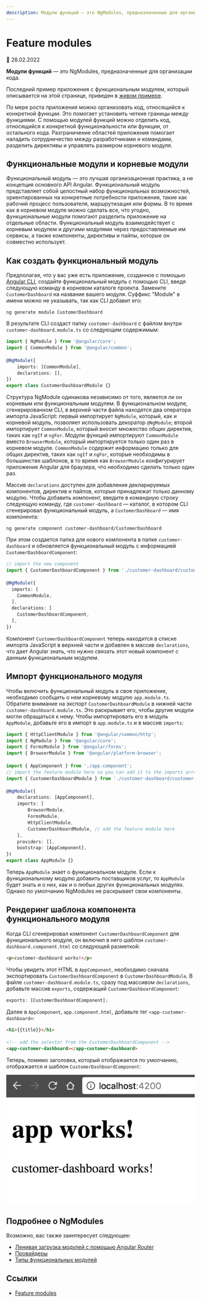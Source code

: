 ```yaml
---
description: Модули функций — это NgModules, предназначенные для организации кода
---
```


# Feature modules

:date: 28.02.2022

**Модули функций** — это NgModules, предназначенные для организации кода.

Последний пример приложения с функциональным модулем, который описывается на этой странице, приведен в [живом примере](https://angular.io/generated/live-examples/feature-modules/stackblitz.html).

По мере роста приложения можно организовать код, относящийся к конкретной функции. Это помогает установить четкие границы между функциями. С помощью модулей функций можно отделить код, относящийся к конкретной функциональности или функции, от остального кода. Разграничение областей приложения помогает наладить сотрудничество между разработчиками и командами, разделить директивы и управлять размером корневого модуля.

## Функциональные модули и корневые модули

Функциональный модуль — это лучшая организационная практика, а не концепция основного API Angular. Функциональный модуль представляет собой целостный набор функциональных возможностей, ориентированных на конкретные потребности приложения, такие как рабочий процесс пользователя, маршрутизация или формы. В то время как в корневом модуле можно сделать все, что угодно, функциональные модули помогают разделить приложение на отдельные области. Функциональный модуль взаимодействует с корневым модулем и другими модулями через предоставляемые им сервисы, а также компоненты, директивы и пайпы, которые он совместно использует.

## Как создать функциональный модуль

Предполагая, что у вас уже есть приложение, созданное с помощью [Angular CLI](https://angular.io/cli), создайте функциональный модуль с помощью CLI, введя следующую команду в корневом каталоге проекта. Замените `CustomerDashboard` на название вашего модуля. Суффикс "Module" в имени можно не указывать, так как CLI добавит его:

```shell
ng generate module CustomerDashboard
```

В результате CLI создаст папку `customer-dashboard` с файлом внутри `customer-dashboard.module.ts` со следующим содержимым:

```ts
import { NgModule } from '@angular/core';
import { CommonModule } from '@angular/common';

@NgModule({
    imports: [CommonModule],
    declarations: [],
})
export class CustomerDashboardModule {}
```

Структура NgModule одинакова независимо от того, является ли он корневым или функциональным модулем. В функциональном модуле, сгенерированном CLI, в верхней части файла находятся два оператора импорта JavaScript: первый импортирует `NgModule`, который, как и корневой модуль, позволяет использовать декоратор `@NgModule`; второй импортирует `CommonModule`, который вносит множество общих директив, таких как `ngIf` и `ngFor`. Модули функций импортируют `CommonModule` вместо `BrowserModule`, который импортируется только один раз в корневом модуле. `CommonModule` содержит информацию только для общих директив, таких как `ngIf` и `ngFor`, которые необходимы в большинстве шаблонов, в то время как `BrowserModule` конфигурирует приложение Angular для браузера, что необходимо сделать только один раз.

Массив `declarations` доступен для добавления декларируемых компонентов, директив и пайпов, которые принадлежат только данному модулю. Чтобы добавить компонент, введите в командную строку следующую команду, где `customer-dashboard` — каталог, в котором CLI сгенерировал функциональный модуль, а `CustomerDashboard` — имя компонента:

```shell
ng generate component customer-dashboard/CustomerDashboard
```

При этом создается папка для нового компонента в папке `customer-dashboard` и обновляется функциональный модуль с информацией `CustomerDashboardComponent`:

```ts
// import the new component
import { CustomerDashboardComponent } from './customer-dashboard/customer-dashboard.component';

@NgModule({
  imports: [
    CommonModule,
  ],
  declarations: [
    CustomerDashboardComponent,
  ],
})
```

Компонент `CustomerDashboardComponent` теперь находится в списке импорта JavaScript в верхней части и добавлен в массив `declarations`, что дает Angular знать, что нужно связать этот новый компонент с данным функциональным модулем.

## Импорт функционального модуля

Чтобы включить функциональный модуль в свое приложение, необходимо сообщить о нем корневому модулю `app.module.ts`. Обратите внимание на экспорт `CustomerDashboardModule` в нижней части `customer-dashboard.module.ts`. Это раскрывает его, чтобы другие модули могли обращаться к нему. Чтобы импортировать его в модуль `AppModule`, добавьте его в импорт в `app.module.ts` и в массив `imports`:

```ts
import { HttpClientModule } from '@angular/common/http';
import { NgModule } from '@angular/core';
import { FormsModule } from '@angular/forms';
import { BrowserModule } from '@angular/platform-browser';

import { AppComponent } from './app.component';
// import the feature module here so you can add it to the imports array below
import { CustomerDashboardModule } from './customer-dashboard/customer-dashboard.module';

@NgModule({
    declarations: [AppComponent],
    imports: [
        BrowserModule,
        FormsModule,
        HttpClientModule,
        CustomerDashboardModule, // add the feature module here
    ],
    providers: [],
    bootstrap: [AppComponent],
})
export class AppModule {}
```

Теперь `AppModule` знает о функциональном модуле. Если к функциональному модулю добавить поставщиков услуг, то `AppModule` будет знать и о них, как и о любых других функциональных модулях. Однако по умолчанию NgModules не раскрывает свои компоненты.

## Рендеринг шаблона компонента функционального модуля

Когда CLI сгенерировал компонент `CustomerDashboardComponent` для функционального модуля, он включил в него шаблон `customer-dashboard.component.html` со следующей разметкой:

```html
<p>customer-dashboard works!</p>
```

Чтобы увидеть этот HTML в `AppComponent`, необходимо сначала экспортировать `CustomerDashboardComponent` в `CustomerDashboardModule`. В файле `customer-dashboard.module.ts`, сразу под массивом `declarations`, добавьте массив `exports`, содержащий `CustomerDashboardComponent`:

```ts
exports: [CustomerDashboardComponent];
```

Далее в `AppComponent`, `app.component.html`, добавьте тег `<app-customer-dashboard>`:

```html
<h1>{{title}}</h1>

<!-- add the selector from the CustomerDashboardComponent -->
<app-customer-dashboard></app-customer-dashboard>
```

Теперь, помимо заголовка, который отображается по умолчанию, отображается и шаблон `CustomerDashboardComponent`:

![feature module component](feature-module.png)

## Подробнее о NgModules

Возможно, вас также заинтересует следующее:

-   [Ленивая загрузка модулей с помощью Angular Router](lazy-loading-ngmodules.md)
-   [Провайдеры](providers.md)
-   [Типы функциональных модулей](module-types.md)

## Ссылки

-   [Feature modules](https://angular.io/guide/feature-modules)
